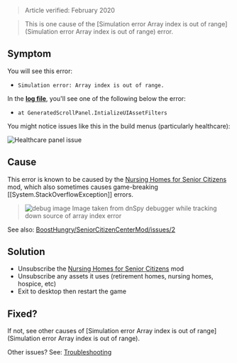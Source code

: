 > Article verified: February 2020

> This is one cause of the [Simulation error Array index is out of range](Simulation error Array index is out of range) error.

## Symptom

You will see this error:

* `Simulation error: Array index is out of range.`

In the [**log file**](./Share-your-Cities-Skylines-log-file), you'll see one of the following below the error:

* `at GeneratedScrollPanel.IntializeUIAssetFilters`

You might notice issues like this in the build menus (particularly healthcare):

![Healthcare panel issue](https://imgur.com/ewfD7i8.png)

## Cause

This error is known to be caused by the [Nursing Homes for Senior Citizens](https://steamcommunity.com/sharedfiles/filedetails/?id=554232266) mod, which also sometimes causes game-breaking [[System.StackOverflowException]] errors.

> ![debug image](https://imgur.com/PNBn2aC.png)
> Image taken from dnSpy debugger while tracking down source of array index error

See also: [BoostHungry/SeniorCitizenCenterMod/issues/2](https://github.com/BoostHungry/SeniorCitizenCenterMod/issues/2)

## Solution

* Unsubscribe the [Nursing Homes for Senior Citizens](https://steamcommunity.com/sharedfiles/filedetails/?id=554232266) mod
* Unsubscribe any assets it uses (retirement homes, nursing homes, hospice, etc)
* Exit to desktop then restart the game

## Fixed?

If not, see other causes of [Simulation error Array index is out of range](Simulation error Array index is out of range).

Other issues? See: [Troubleshooting](Troubleshooting)